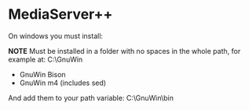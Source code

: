 # MediaServer++

On windows you must install:

**NOTE** Must be installed in a folder with no spaces in the whole path, for example at: C:\GnuWin

* GnuWin Bison
* GnuWin m4 (includes sed)

And add them to your path variable: C:\GnuWin\bin
